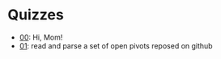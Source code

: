 # Quizzes

* [00](quiz00): Hi, Mom!
* [01](quiz01): read and parse a set of open pivots reposed on github
